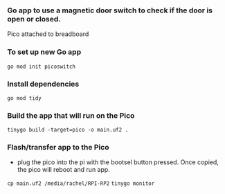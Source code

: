 ### Go app to use a magnetic door switch to check if the door is open or closed.
Pico attached to breadboard

### To set up new Go app
`go mod init picoswitch`

### Install dependencies
`go mod tidy`

### Build the app that will run on the Pico
`tinygo build -target=pico -o main.uf2 .`

### Flash/transfer app to the Pico
- plug the pico into the pi with the bootsel button pressed. Once copied, the pico will reboot and run app.

`cp main.uf2 /media/rachel/RPI-RP2`
`tinygo monitor`

